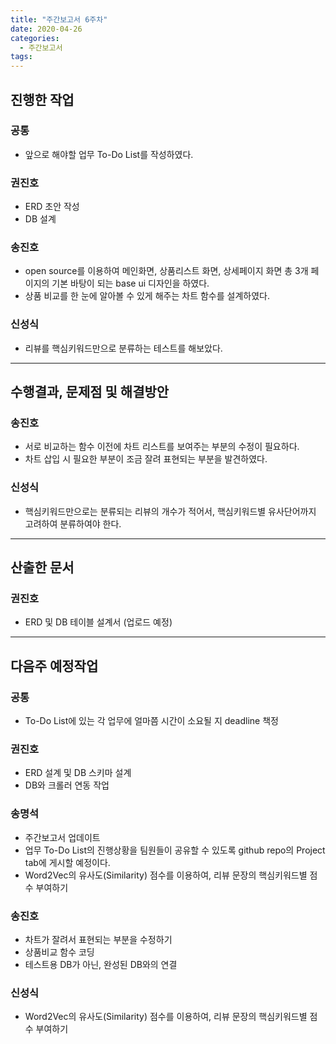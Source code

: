 ```yaml
---
title: "주간보고서 6주차"
date: 2020-04-26
categories:
  - 주간보고서
tags:
---
```


## 진행한 작업

### 공통
- 앞으로 해야할 업무 To-Do List를 작성하였다.

### 권진호

- ERD 초안 작성
- DB 설계

### 송진호

- open source를 이용하여 메인화면, 상품리스트 화면, 상세페이지 화면 총 3개 페이지의 기본 바탕이 되는
  base ui 디자인을 하였다.
- 상품 비교를 한 눈에 알아볼 수 있게 해주는 차트 함수를 설계하였다.

### 신성식

- 리뷰를 핵심키워드만으로 분류하는 테스트를 해보았다.

-----

## 수행결과, 문제점 및 해결방안
### 송진호

- 서로 비교하는 함수 이전에 차트 리스트를 보여주는 부분의 수정이 필요하다.
- 차트 삽입 시 필요한 부분이 조금 잘려 표현되는 부분을 발견하였다.

### 신성식
- 핵심키워드만으로는 분류되는 리뷰의 개수가 적어서, 핵심키워드별 유사단어까지 고려하여 분류하여야 한다.

-----

## 산출한 문서
### 권진호
- ERD 및 DB 테이블 설계서 (업로드 예정)
-----

## 다음주 예정작업
### 공통

-  To-Do List에 있는 각 업무에 얼마쯤 시간이 소요될 지 deadline 책정

### 권진호

- ERD 설계 및 DB 스키마 설계
- DB와 크롤러 연동 작업

### 송명석
- 주간보고서 업데이트
- 업무 To-Do List의 진행상황을 팀원들이 공유할 수 있도록 github repo의 Project tab에 게시할 예정이다.
- Word2Vec의 유사도(Similarity) 점수를 이용하여, 리뷰 문장의 핵심키워드별 점수 부여하기

### 송진호
- 차트가 잘려서 표현되는 부분을 수정하기
- 상품비교 함수 코딩
- 테스트용 DB가 아닌, 완성된 DB와의 연결

### 신성식
- Word2Vec의 유사도(Similarity) 점수를 이용하여, 리뷰 문장의 핵심키워드별 점수 부여하기